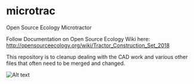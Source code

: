 # microtrac
Open Source Ecology Microtractor

Follow Documentation on Open Source Ecology Wiki here: http://opensourceecology.org/wiki/Tractor_Construction_Set_2018

This repository is to cleanup dealing with the CAD work and various other files that often need to be merged and changed.

![Alt text](microtrac/Pictures/MicroTrac_iso_4-17-2018.png?raw=true "MicroTrac Iso View")
